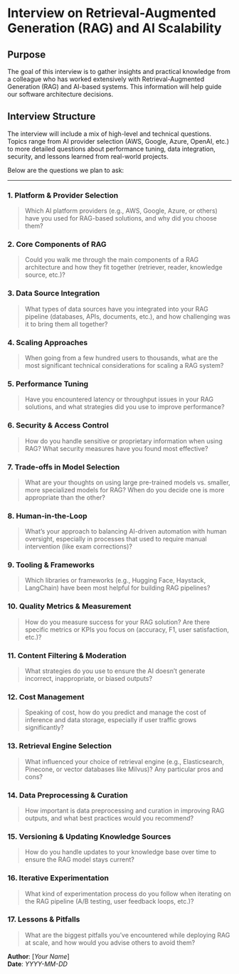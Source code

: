 # Interview on Retrieval-Augmented Generation (RAG) and AI Scalability

## Purpose

The goal of this interview is to gather insights and practical knowledge from a colleague who has worked extensively with Retrieval-Augmented Generation (RAG) and AI-based systems. This information will help guide our software architecture decisions.

## Interview Structure

The interview will include a mix of high-level and technical questions. Topics range from AI provider selection (AWS, Google, Azure, OpenAI, etc.) to more detailed questions about performance tuning, data integration, security, and lessons learned from real-world projects.

Below are the questions we plan to ask:

---

### 1. **Platform & Provider Selection**
> Which AI platform providers (e.g., AWS, Google, Azure, or others) have you used for RAG-based solutions, and why did you choose them?

### 2. **Core Components of RAG**
> Could you walk me through the main components of a RAG architecture and how they fit together (retriever, reader, knowledge source, etc.)?

### 3. **Data Source Integration**
> What types of data sources have you integrated into your RAG pipeline (databases, APIs, documents, etc.), and how challenging was it to bring them all together?

### 4. **Scaling Approaches**
> When going from a few hundred users to thousands, what are the most significant technical considerations for scaling a RAG system?

### 5. **Performance Tuning**
> Have you encountered latency or throughput issues in your RAG solutions, and what strategies did you use to improve performance?

### 6. **Security & Access Control**
> How do you handle sensitive or proprietary information when using RAG? What security measures have you found most effective?

### 7. **Trade-offs in Model Selection**
> What are your thoughts on using large pre-trained models vs. smaller, more specialized models for RAG? When do you decide one is more appropriate than the other?

### 8. **Human-in-the-Loop**
> What’s your approach to balancing AI-driven automation with human oversight, especially in processes that used to require manual intervention (like exam corrections)?

### 9. **Tooling & Frameworks**
> Which libraries or frameworks (e.g., Hugging Face, Haystack, LangChain) have been most helpful for building RAG pipelines?

### 10. **Quality Metrics & Measurement**
> How do you measure success for your RAG solution? Are there specific metrics or KPIs you focus on (accuracy, F1, user satisfaction, etc.)?

### 11. **Content Filtering & Moderation**
> What strategies do you use to ensure the AI doesn’t generate incorrect, inappropriate, or biased outputs?

### 12. **Cost Management**
> Speaking of cost, how do you predict and manage the cost of inference and data storage, especially if user traffic grows significantly?

### 13. **Retrieval Engine Selection**
> What influenced your choice of retrieval engine (e.g., Elasticsearch, Pinecone, or vector databases like Milvus)? Any particular pros and cons?

### 14. **Data Preprocessing & Curation**
> How important is data preprocessing and curation in improving RAG outputs, and what best practices would you recommend?

### 15. **Versioning & Updating Knowledge Sources**
> How do you handle updates to your knowledge base over time to ensure the RAG model stays current?

### 16. **Iterative Experimentation**
> What kind of experimentation process do you follow when iterating on the RAG pipeline (A/B testing, user feedback loops, etc.)?

### 17. **Lessons & Pitfalls**
> What are the biggest pitfalls you’ve encountered while deploying RAG at scale, and how would you advise others to avoid them?

**Author**: [*Your Name*]  
**Date**: *YYYY-MM-DD*
